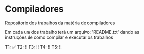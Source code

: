 # Compiladores
Repositorio dos trabalhos da matéria de compiladores

Em cada um dos trabalho terá um arquivo: 'README.txt' dando as instruções de como compilar e executar os trabalhos

T1: :white_check_mark: 
T2: :bangbang:
T3: :bangbang:
T4: :bangbang:
T5: :bangbang:
